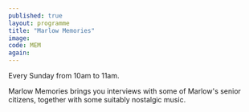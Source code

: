 ```yaml
---
published: true
layout: programme
title: "Marlow Memories"
image:
code: MEM
again:
---
```


Every Sunday from 10am to 11am.

Marlow Memories brings you interviews with some of Marlow's senior citizens, together with some suitably nostalgic music.
